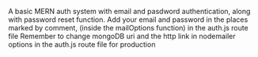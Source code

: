 A basic MERN auth system with email and pasdword authentication, along with password reset function.
Add your email and password in the places marked by comment, (inside the mailOptions function) in the auth.js route file
Remember to change mongoDB uri and the http link in nodemailer options in the auth.js route file for production
